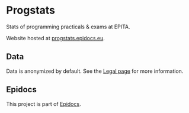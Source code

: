 # Progstats

Stats of programming practicals & exams at EPITA.

Website hosted at [progstats.epidocs.eu](https://progstats.epidocs.eu/).


## Data

Data is anonymized by default. See the [Legal page](https://progstats.epidocs.eu/legal) for more information.


## Epidocs

This project is part of [Epidocs](https://epidocs.eu/).
